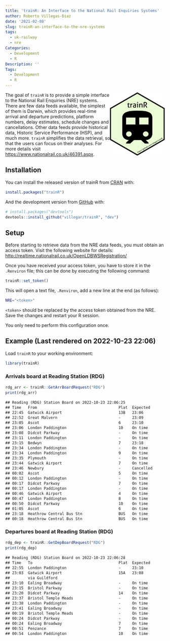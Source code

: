 ```yaml
---
title: 'trainR: An Interface to the National Rail Enquiries Systems'
author: Roberto Villegas-Diaz
date: '2021-02-08'
slug: trainR-an-interface-to-the-nre-systems
tags:
  - uk-railway
  - nre
Categories:
  - Development
  - R
Description: ''
Tags:
  - Development
  - R
---
```


<img src="https://raw.githubusercontent.com/villegar/trainR/main/inst/images/logo.png" alt="logo" align="right" height=200px/>

The goal of `trainR` is to provide a simple interface to the 
National Rail Enquiries (NRE) systems. There are few data feeds 
available, the simplest of them is Darwin, which provides real-time 
arrival and departure predictions, platform numbers, delay estimates, 
schedule changes and cancellations. Other data feeds provide historical 
data, Historic Service Performance (HSP), and much more. `trainR` 
simplifies the data retrieval, so that the users can focus on their 
analyses. For more details visit 
https://www.nationalrail.co.uk/46391.aspx.

## Installation

You can install the released version of trainR from [CRAN](https://CRAN.R-project.org) with:

``` r
install.packages("trainR")
```

And the development version from [GitHub](https://github.com/) with:

``` r
# install.packages("devtools")
devtools::install_github("villegar/trainR", "dev")
```

## Setup
Before starting to retrieve data from the NRE data feeds, you must obtain an access token. 
Visit the following website for details: http://realtime.nationalrail.co.uk/OpenLDBWSRegistration/

Once you have received your access token, you have to store it in the `.Renviron` file; this can be 
done by executing the following command:


```r
trainR::set_token()
```

This will open a text file, `.Renviron`, add a new line at the end (as follows):

```bash
NRE="<token>"
```

`<token>` should be replaced by the access token obtained from the NRE. Save the changes and restart 
your R session.

You only need to perform this configuration once.

## Example (Last rendered on 2022-10-23 22:06)

Load `trainR` to your working environment:

```r
library(trainR)
```

### Arrivals board at Reading Station (RDG)


```r
rdg_arr <- trainR::GetArrBoardRequest("RDG")
print(rdg_arr)
```

```
## Reading (RDG) Station Board on 2022-10-23 22:06:25
## Time   From                                    Plat  Expected
## 22:45  Gatwick Airport                         13B   23:06
## 22:52  Great Malvern                           -     23:09
## 23:05  Ascot                                   6     23:10
## 23:06  London Paddington                       10    On time
## 23:08  Didcot Parkway                          -     On time
## 23:11  London Paddington                       -     On time
## 23:15  Bedwyn                                  7     23:18
## 23:34  London Paddington                       -     On time
## 23:34  London Paddington                       9     On time
## 23:35  Plymouth                                -     On time
## 23:44  Gatwick Airport                         7     On time
## 23:46  Newbury                                 -     Cancelled
## 00:02  Ascot                                   5     On time
## 00:12  London Paddington                       -     On time
## 00:17  Didcot Parkway                          7     On time
## 00:17  London Paddington                       -     On time
## 00:46  Gatwick Airport                         4     On time
## 00:47  London Paddington                       8     On time
## 00:50  Didcot Parkway                          10    On time
## 01:05  Ascot                                   6     On time
## 23:18  Heathrow Central Bus Stn                BUS   On time
## 00:18  Heathrow Central Bus Stn                BUS   On time
```

### Departures board at Reading Station (RDG)


```r
rdg_dep <- trainR::GetDepBoardRequest("RDG")
print(rdg_dep)
```

```
## Reading (RDG) Station Board on 2022-10-23 22:06:28
## Time   To                                      Plat  Expected
## 22:55  London Paddington                       -     23:10
## 23:03  Gatwick Airport                         15A   23:08
##        via Guildford                           
## 23:10  Ealing Broadway                         -     On time
## 23:15  Bristol Parkway                         -     On time
## 23:20  Didcot Parkway                          14    On time
## 23:37  Bristol Temple Meads                    -     On time
## 23:38  London Paddington                       -     On time
## 23:41  Ealing Broadway                         -     On time
## 00:19  Bristol Temple Meads                    -     On time
## 00:24  Didcot Parkway                          -     On time
## 00:24  Ealing Broadway                         7     On time
## 00:51  Penzance                                7     On time
## 00:54  London Paddington                       10    On time
```
